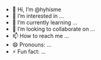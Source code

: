 - 👋 Hi, I’m @hyhisme
- 👀 I’m interested in ...
- 🌱 I’m currently learning ...
- 💞️ I’m looking to collaborate on ...
- 📫 How to reach me ...
- 😄 Pronouns: ...
- ⚡ Fun fact: ...

<!---
hyhisme/hyhisme is a ✨ special ✨ repository because its `README.md` (this file) appears on your GitHub profile.
You can click the Preview link to take a look at your changes.
--->
